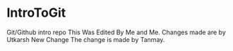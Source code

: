 # IntroToGit
Git/Github intro repo
This Was Edited By Me and Me.
Changes made are by Utkarsh
New Change
The change is made by Tanmay.
